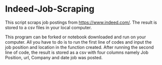 # Indeed-Job-Scraping
This script scraps job postings from https://www.indeed.com/. The result is stored to a csv files in your local computer.


This program can be forked or notebook downloaded and run on your computer. All you have to do is to run the first line of codes and input the job position and location in the function created. After running the second line of code, the result is stored as a csv with four columns namely Job Position, url, Company and date job was posted.
